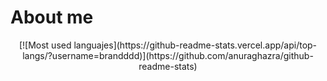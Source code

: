 # About me

<center>
[![Most used languajes](https://github-readme-stats.vercel.app/api/top-langs/?username=brandddd)](https://github.com/anuraghazra/github-readme-stats)
</center>
